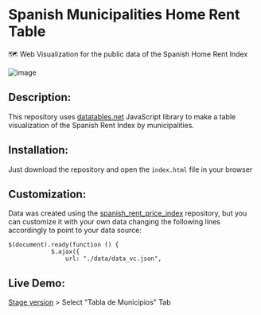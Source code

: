 # Spanish Municipalities Home Rent Table
🗺️ Web Visualization for the public data of the Spanish Home Rent Index

![image](https://user-images.githubusercontent.com/11091182/191220096-776a2956-3609-43aa-843e-805f88dc0c52.png)

## Description:
This repository uses [datatables.net](https://www.datatables.net/) JavaScript library to make a table visualization of the Spanish Rent Index by municipalities.

## Installation:
Just download the repository and open the `index.html` file in your browser

## Customization:
Data was created using the [spanish_rent_price_index](https://github.com/jibion/spanish_rent_price_index) repository, but you can customize it with your own data changing the following lines accordingly to point to your data source:

```
$(document).ready(function () {
            $.ajax({
                url: "./data/data_vc.json",
```

## Live Demo:
[Stage version](https://hackthedad.com/provincias_mapa/) > Select "Tabla de Municipios" Tab
